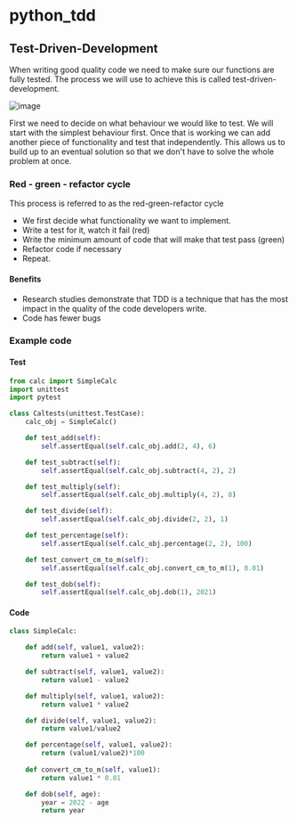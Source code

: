 # python_tdd

## Test-Driven-Development

When writing good quality code we need to make sure our functions are fully tested. The process we will use to achieve this is called test-driven-development.

![image](https://user-images.githubusercontent.com/102330725/183909708-1e6b7af4-af3d-4616-97d4-da8b5181cfa6.png)


First we need to decide on what behaviour we would like to test. We will start with the simplest behaviour first. Once that is working we can add another piece of functionality and test that independently. This allows us to build up to an eventual solution so that we don't have to solve the whole problem at once.

### Red - green - refactor cycle
This process is referred to as the red-green-refactor cycle

- We first decide what functionality we want to implement.
- Write a test for it, watch it fail (red)
- Write the minimum amount of code that will make that test pass (green)
- Refactor code if necessary
- Repeat.

#### Benefits
- Research studies demonstrate that TDD is a technique that has the most impact in the quality of the code developers write.
- Code has fewer bugs

### Example code 
#### Test
```python
from calc import SimpleCalc
import unittest
import pytest

class Caltests(unittest.TestCase):
    calc_obj = SimpleCalc()

    def test_add(self):
        self.assertEqual(self.calc_obj.add(2, 4), 6)

    def test_subtract(self):
        self.assertEqual(self.calc_obj.subtract(4, 2), 2)

    def test_multiply(self):
        self.assertEqual(self.calc_obj.multiply(4, 2), 8)

    def test_divide(self):
        self.assertEqual(self.calc_obj.divide(2, 2), 1)

    def test_percentage(self):
        self.assertEqual(self.calc_obj.percentage(2, 2), 100)

    def test_convert_cm_to_m(self):
        self.assertEqual(self.calc_obj.convert_cm_to_m(1), 0.01)

    def test_dob(self):
        self.assertEqual(self.calc_obj.dob(1), 2021)
```
#### Code
```python
class SimpleCalc:

    def add(self, value1, value2):
        return value1 + value2

    def subtract(self, value1, value2):
        return value1 - value2

    def multiply(self, value1, value2):
        return value1 * value2

    def divide(self, value1, value2):
        return value1/value2

    def percentage(self, value1, value2):
        return (value1/value2)*100
    
    def convert_cm_to_m(self, value1):
        return value1 * 0.01

    def dob(self, age):
        year = 2022 - age
        return year
```
